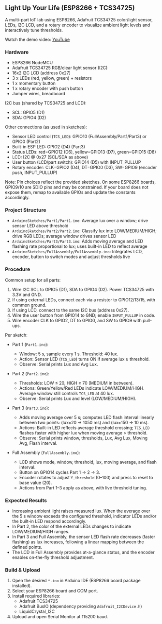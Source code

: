 ## Light Up Your Life (ESP8266 + TCS34725)

A multi-part IoT lab using ESP8266, Adafruit TCS34725 color/light sensor, LEDs, I2C LCD, and a rotary encoder to visualize ambient light levels and interactively tune thresholds.

Watch the demo video: [YouTube](https://youtu.be/NDT4jKHE5MQ)

### Hardware

- ESP8266 NodeMCU
- Adafruit TCS34725 RGB/clear light sensor (I2C)
- 16x2 I2C LCD (address 0x27)
- 3 x LEDs (red, yellow, green) + resistors
- 1 x momentary button
- 1 x rotary encoder with push button
- Jumper wires, breadboard

I2C bus (shared by TCS34725 and LCD):
- SCL: GPIO5 (D1)
- SDA: GPIO4 (D2)

Other connections (as used in sketches):
- Sensor LED control (`TCS_LED`): GPIO10 (FullAssembly/Part1/Part3) or GPIO0 (Part2)
- Built-in ESP LED: GPIO2 (D4) (Part3)
- Status LEDs: red=GPIO12 (D6), yellow=GPIO13 (D7), green=GPIO15 (D8)
- LCD: I2C @ 0x27 (SCL/SDA as above)
- User button (LCD/part switch): GPIO14 (D5) with INPUT_PULLUP
- Rotary encoder: CLK=GPIO2 (D4), DT=GPIO0 (D3), SW=GPIO9 (encoder push, INPUT_PULLUP)

Note: Pin choices reflect the provided sketches. On some ESP8266 boards, GPIO9/10 are SDIO pins and may be constrained. If your board does not expose them, remap to available GPIOs and update the constants accordingly.

### Project Structure

- `ArduinoSketches/Part1/Part1.ino`: Average lux over a window; drive sensor LED above threshold
- `ArduinoSketches/Part2/Part2.ino`: Classify lux into LOW/MEDIUM/HIGH; drive RGB LEDs; average window drives sensor LED
- `ArduinoSketches/Part3/Part3.ino`: Adds moving average and LED flashing rate proportional to lux; uses built-in LED to reflect average
- `ArduinoSketches/FullAssembly/FullAssembly.ino`: Integrates LCD, encoder, button to switch modes and adjust thresholds live

### Procedure

Common setup for all parts:
1. Wire I2C SCL to GPIO5 (D1), SDA to GPIO4 (D2). Power TCS34725 with 3.3V and GND.
2. If using external LEDs, connect each via a resistor to GPIO12/13/15, with common ground.
3. If using LCD, connect to the same I2C bus (address 0x27).
4. Wire the user button from GPIO14 to GND; enable `INPUT_PULLUP` in code.
5. Wire encoder CLK to GPIO2, DT to GPIO0, and SW to GPIO9 with pull-ups.

Per sketch:
- Part 1 (`Part1.ino`):
  - Window: 5 s, sample every 1 s. Threshold: 40 lux.
  - Action: Sensor LED (`TCS_LED`) turns ON if average lux ≥ threshold.
  - Observe: Serial prints Lux and Avg Lux.

- Part 2 (`Part2.ino`):
  - Thresholds: LOW ≤ 20, HIGH ≥ 70 (MEDIUM in between).
  - Actions: Green/Yellow/Red LEDs indicate LOW/MEDIUM/HIGH. Average window still controls `TCS_LED` at 40 lux.
  - Observe: Serial prints Lux and level (LOW/MEDIUM/HIGH).

- Part 3 (`Part3.ino`):
  - Adds moving average over 5 s; computes LED flash interval linearly between two points: (lux=20 → 1050 ms) and (lux=150 → 10 ms).
  - Actions: Built-in LED reflects average threshold crossing; `TCS_LED` flashes faster with higher lux when moving average > threshold.
  - Observe: Serial prints window, thresholds, Lux, Avg Lux, Moving Avg, Flash interval.

- Full Assembly (`FullAssembly.ino`):
  - LCD shows mode, window, threshold, lux, moving average, and flash interval.
  - Button on GPIO14 cycles Part 1 → 2 → 3.
  - Encoder rotates to adjust `Y_threshold` (0–100) and press to reset to base value (20).
  - Actions from Part 1–3 apply as above, with live threshold tuning.

### Expected Results

- Increasing ambient light raises measured lux. When the average over the 5 s window exceeds the configured threshold, indicator LEDs and/or the built-in LED respond accordingly.
- In Part 2, the color of the external LEDs changes to indicate LOW/MEDIUM/HIGH ranges.
- In Part 3 and Full Assembly, the sensor LED flash rate decreases (faster flashing) as lux increases, following a linear mapping between the defined points.
- The LCD in Full Assembly provides at-a-glance status, and the encoder enables on-the-fly threshold adjustment.

### Build & Upload

1. Open the desired `*.ino` in Arduino IDE (ESP8266 board package installed).
2. Select your ESP8266 board and COM port.
3. Install required libraries:
   - Adafruit TCS34725
   - Adafruit BusIO (dependency providing `Adafruit_I2CDevice.h`)
   - LiquidCrystal_I2C
4. Upload and open Serial Monitor at 115200 baud.
